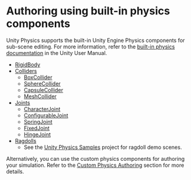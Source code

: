 # Authoring using built-in physics components

Unity Physics supports the built-in Unity Engine Physics components for sub-scene editing. For more information, refer to the [built-in physics documentation](xref:PhysicsOverview) in the Unity User Manual.

* [RigidBody](xref:class-Rigidbody)
* [Colliders](xref:CollidersOverview)
    * [BoxCollider](xref:class-BoxCollider)
    * [SphereCollider](xref:class-SphereCollider)
    * [CapsuleCollider](xref:class-CapsuleCollider)
    * [MeshCollider](xref:class-MeshCollider)
* [Joints](xref:Joints)
    * [CharacterJoint](xref:class-CharacterJoint)
    * [ConfigurableJoint](xref:class-ConfigurableJoint)
    * [SpringJoint](xref:class-SpringJoint)
    * [FixedJoint](xref:class-FixedJoint)
    * [HingeJoint](xref:class-HingeJoint)
* [Ragdolls](xref:ragdoll-physics-section)
    * See the [Unity Physics Samples](https://github.com/Unity-Technologies/EntityComponentSystemSamples/tree/master/PhysicsSamples) project for ragdoll demo scenes. 

Alternatively, you can use the custom physics components for authoring your simulation.
Refer to the [Custom Physics Authoring](custom-samples-physics-components.md) section for more details.
